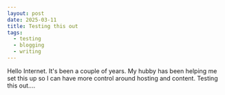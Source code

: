 ```yaml
---
layout: post
date: 2025-03-11
title: Testing this out
tags:
  - testing
  - blogging
  - writing
---
```

Hello Internet. It's been a couple of years. My hubby has been helping me set this up so I can have more control around hosting and content. Testing this out....